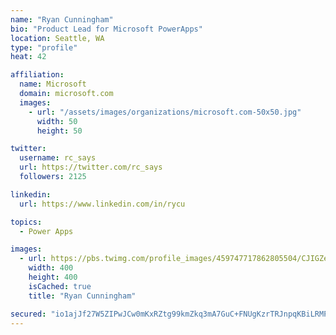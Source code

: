 ```yaml
---
name: "Ryan Cunningham"
bio: "Product Lead for Microsoft PowerApps"
location: Seattle, WA
type: "profile"
heat: 42

affiliation:
  name: Microsoft
  domain: microsoft.com
  images:
    - url: "/assets/images/organizations/microsoft.com-50x50.jpg"
      width: 50
      height: 50

twitter:
  username: rc_says
  url: https://twitter.com/rc_says
  followers: 2125

linkedin:
  url: https://www.linkedin.com/in/rycu

topics:
  - Power Apps

images:
  - url: https://pbs.twimg.com/profile_images/459747717862805504/CJIGZejd_400x400.png
    width: 400
    height: 400
    isCached: true
    title: "Ryan Cunningham"

secured: "io1ajJf27W5ZIPwJCw0mKxRZtg99kmZkq3mA7GuC+FNUgKzrTRJnpqKBiLRMPZZXpzJ8M+S0g01W/cl6Wa32LGZPNgsr5hCWGhlwt7RZ16o7QvYQRD3c8lSIYAqnaV20OZy4XYD0wXELL6AuFtM180DA3aw+gOne4e5VLLD92qJARjcvu7uMZJOdes+9iRFoBH0KOXzNgTq2/pUUWOv8lmnHk5YIZU/Cc6ZL5DMkDGx+bMVV7x5o5N8WUX/pziRuO5KukIyzD8K26JWYsa9bfmj29vTP9hIlErPHYO9GhfnI6PtoxYpdlTibRVygbe6/5zHypIhHhNdYXxJ9yTa/PrclrhCAPdFDz4PnclQm6PI7bb8wIyAqutBFIZhdV57N36Dii64C2iGdw00I8gBQ46RtXlsW+UUbdnB9x1ecLKY=;cg+4Rt/f/IZiJ+q+/BLTDA=="
---
```


